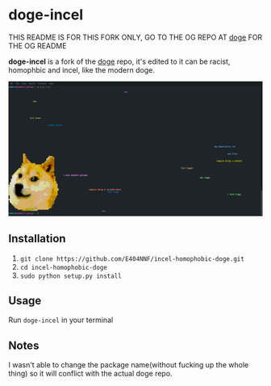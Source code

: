 doge-incel
====

THIS README IS FOR THIS FORK ONLY, GO TO THE OG REPO AT [doge][doge] FOR THE OG README

**doge-incel** is a fork of the [doge][doge] repo, it's edited to it can be racist, homophbic and incel, like the modern doge.

![doge image](https://raw.githubusercontent.com/E404NNF/doge-incel/master/Screenshot.png)

## Installation

1. `git clone https://github.com/E404NNF/incel-homophobic-doge.git`
2. `cd incel-homophobic-doge`
3. `sudo python setup.py install`

## Usage

Run `doge-incel` in your terminal

## Notes
I wasn't able to change the package name(without fucking up the whole thing) so it will conflict with the actual doge repo.

[doge]: https://github.com/thiderman/doge

